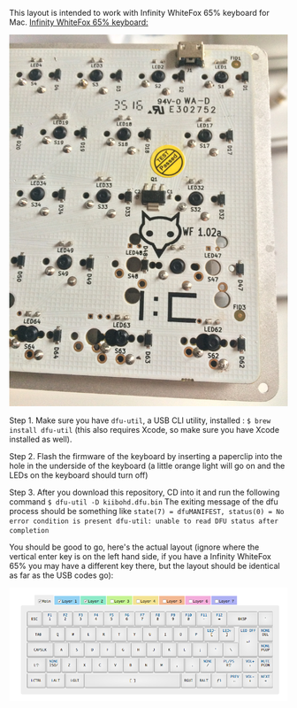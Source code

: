 This layout is intended to work with Infinity WhiteFox 65% keyboard for Mac. 
[Infinity WhiteFox 65% keyboard:](https://github.com/mdublin/Infinity-WhiteFox-Keyboard-Mac-Layout/blob/master/IMG_7388.jpg)

![WhiteFox board:](https://github.com/mdublin/Infinity-WhiteFox-Keyboard-Mac-Layout/blob/master/IMG_7386.JPG)

Step 1. Make sure you have ```dfu-util```, a USB CLI utility, installed : ```$ brew install dfu-util``` (this also requires Xcode, so make sure you have Xcode installed as well).

Step 2. Flash the firmware of the keyboard by inserting a paperclip into the hole in the underside of the keyboard (a little orange light will go on and the LEDs on the keyboard should turn off)

Step 3. After you download this repository, CD into it and run the following command ```$ dfu-util -D kiibohd.dfu.bin```
The exiting message of the dfu process should be something like ```state(7) = dfuMANIFEST, status(0) = No error condition is present dfu-util: unable to read DFU status after completion```

You should be good to go, here's the actual layout (ignore where the vertical enter key is on the left hand side, if you have a Infinity WhiteFox 65% you may have a different key there, but the layout should be identical as far as the USB codes go):

![layout screen shot](https://github.com/mdublin/Infinity-WhiteFox-Keyboard-Mac-Layout/blob/master/WhiteFox%20Layout%20for%20Mac.png?raw=true)



